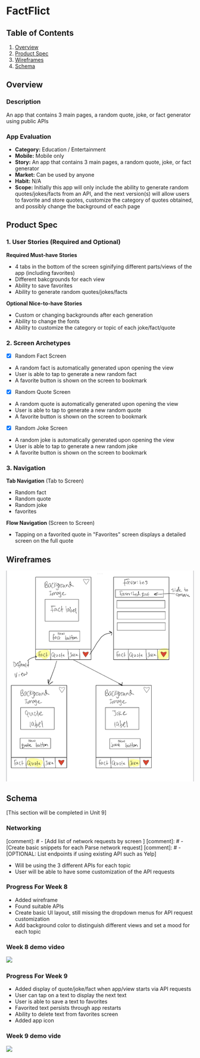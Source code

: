 [//]: # (Original App Design Project - README Template
[comment]: # ===)

# FactFlict

## Table of Contents

1. [Overview](#Overview)
2. [Product Spec](#Product-Spec)
3. [Wireframes](#Wireframes)
4. [Schema](#Schema)

## Overview

### Description

An app that contains 3 main pages, a random quote, joke, or fact generator using public APIs

### App Evaluation

[//]: #  ([Evaluation of your app across the following attributes])
- **Category:** Education / Entertainment
- **Mobile:** Mobile only
- **Story:** An app that contains 3 main pages, a random quote, joke, or fact generator
- **Market:**  Can be used by anyone
- **Habit:** N/A
- **Scope:** Initially this app will only include the ability to generate random quotes/jokes/facts from an API, and the next version(s) will allow users to favorite and store quotes, customize the category of quotes obtained, and possibly change the background of each page

## Product Spec

### 1. User Stories (Required and Optional)

**Required Must-have Stories**

[//]: # ([fill in your required user stories here])
* 4 tabs in the bottom of the screen sginifying different parts/views of the app (including favorites)
* Different bakcgrounds for each view
* Ability to save favorites
* Ability to generate random quotes/jokes/facts

**Optional Nice-to-have Stories**

* Custom or changing backgrounds after each generation
* Ability to change the fonts
* Ability to customize the category or topic of each joke/fact/quote

### 2. Screen Archetypes

- [x] Random Fact Screen
* A random fact is automatically generated upon opening the view
* User is able to tap to generate a new random fact
* A favorite button is shown on the screen to bookmark
- [X] Random Quote Screen
* A random quote is automatically generated upon opening the view
* User is able to tap to generate a new random quote
* A favorite button is shown on the screen to bookmark
- [X] Random Joke Screen
* A random joke is automatically generated upon opening the view
* User is able to tap to generate a new random joke
* A favorite button is shown on the screen to bookmark

### 3. Navigation

**Tab Navigation** (Tab to Screen)

* Random fact
* Random quote
* Random joke
* favorites

**Flow Navigation** (Screen to Screen)

- Tapping on a favorited quote in "Favorites" screen displays a detailed screen on the full quote

## Wireframes
![Wireframe](wireframe.jpeg)
## Schema 

[This section will be completed in Unit 9]



### Networking

[comment]: #  - [Add list of network requests by screen ]
[comment]: #  - [Create basic snippets for each Parse network request]
[comment]: #  - [OPTIONAL: List endpoints if using existing API such as Yelp]

- Will be using the 3 different APIs for each topic
- User will be able to have some customization of the API requests


### Progress For Week 8

- Added wireframe
- Found suitable APIs 
- Create basic UI layout, still missing the dropdown menus for API request customization
- Add background color to distinguish different views and set a mood for each topic

### Week 8 demo video

<div>
    <a href="https://www.loom.com/share/c3233865f6f646368b6442fc14eb90d2">
    </a>
    <a href="https://www.loom.com/share/c3233865f6f646368b6442fc14eb90d2">
      <img style="max-width:300px;" src="https://cdn.loom.com/sessions/thumbnails/c3233865f6f646368b6442fc14eb90d2-with-play.gif">
    </a>
  </div>

### Progress For Week 9

- Added display of quote/joke/fact when app/view starts via API requests
- User can tap on a text to display the next text
- User is able to save a text to favorites
- Favorited text persists through app restarts
- Ability to delete text from favorites screen
- Added app icon


### Week 9 demo vide

<div>
    <a href="https://www.loom.com/share/5af16d1fc62749c184a145343a7291bd">
    </a>
    <a href="https://www.loom.com/share/5af16d1fc62749c184a145343a7291bd">
      <img style="max-width:300px;" src="https://cdn.loom.com/sessions/thumbnails/5af16d1fc62749c184a145343a7291bd-with-play.gif">
    </a>
  </div>

